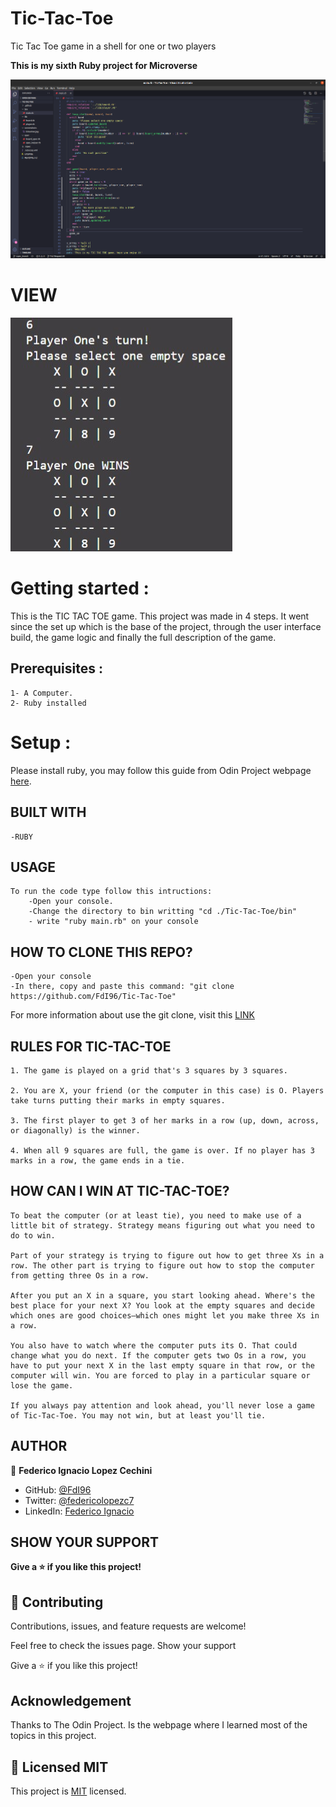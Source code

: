 # Tic-Tac-Toe

Tic Tac Toe game in a shell for one or two players

**This is my sixth Ruby project for Microverse**

![screenshot](./screenshots/main.png)

# VIEW

![Screen Shot](./screenshots/tictactoe.jpg)

# Getting started :

This is the TIC TAC TOE game. This project was made in 4 steps. It went since the set up which is the base of the project, through the user interface build, the game logic and finally the full description of the game.

## Prerequisites :

    1- A Computer.
    2- Ruby installed

# Setup :

Please install ruby, you may follow this guide from Odin Project webpage [here](https://www.theodinproject.com/courses/ruby-programming/lessons/installing-ruby-ruby-programming).

## BUILT WITH

    -RUBY

## USAGE

    To run the code type follow this intructions:
        -Open your console.
        -Change the directory to bin writting "cd ./Tic-Tac-Toe/bin"
        - write "ruby main.rb" on your console

## HOW TO CLONE THIS REPO?

    -Open your console
    -In there, copy and paste this command: "git clone https://github.com/FdI96/Tic-Tac-Toe"

For more information about use the git clone, visit this [LINK](https://www.earthdatascience.org/workshops/intro-version-control-git/basic-git-commands/#:~:text=From%20your%20repository%20page%20on,like%20to%20clone%20your%20repository.)

## RULES FOR TIC-TAC-TOE

    1. The game is played on a grid that's 3 squares by 3 squares.

    2. You are X, your friend (or the computer in this case) is O. Players take turns putting their marks in empty squares.

    3. The first player to get 3 of her marks in a row (up, down, across, or diagonally) is the winner.

    4. When all 9 squares are full, the game is over. If no player has 3 marks in a row, the game ends in a tie.

## HOW CAN I WIN AT TIC-TAC-TOE?

    To beat the computer (or at least tie), you need to make use of a little bit of strategy. Strategy means figuring out what you need to do to win.

    Part of your strategy is trying to figure out how to get three Xs in a row. The other part is trying to figure out how to stop the computer from getting three Os in a row.

    After you put an X in a square, you start looking ahead. Where's the best place for your next X? You look at the empty squares and decide which ones are good choices—which ones might let you make three Xs in a row.

    You also have to watch where the computer puts its O. That could change what you do next. If the computer gets two Os in a row, you have to put your next X in the last empty square in that row, or the computer will win. You are forced to play in a particular square or lose the game.

    If you always pay attention and look ahead, you'll never lose a game of Tic-Tac-Toe. You may not win, but at least you'll tie.

## AUTHOR

👤 **Federico Ignacio Lopez Cechini**

- GitHub: [@FdI96](https://github.com/FdI96)
- Twitter: [@federicolopezc7 ](https://twitter.com/federicolopezc7)
- LinkedIn: [Federico Ignacio](https://www.linkedin.com/in/federico-ignacio-3285411a4/)

## SHOW YOUR SUPPORT

**Give a ⭐️ if you like this project!**

## 🤝 Contributing

Contributions, issues, and feature requests are welcome!

Feel free to check the issues page. Show your support

Give a ⭐️ if you like this project!

## Acknowledgement

Thanks to The Odin Project. Is the webpage where I learned most of the topics in this project.

## 📝 Licensed MIT

This project is [MIT](https://github.com/FdI96/Project-2-Enumerable-Methods/blob/Features/LICENSE) licensed.
